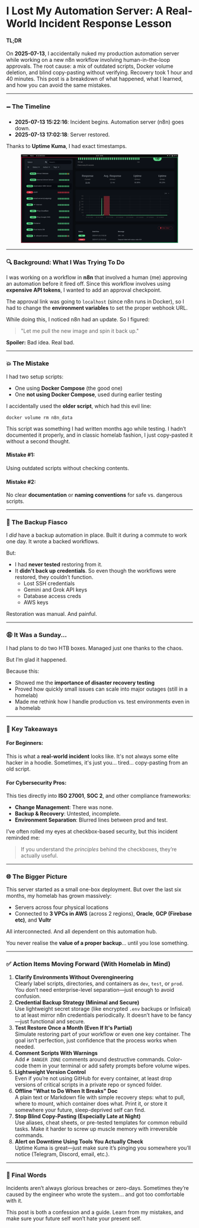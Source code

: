 # I Lost My Automation Server: A Real-World Incident Response Lesson

#### TL;DR

On **2025-07-13**, I accidentally nuked my production automation server while working on a new n8n workflow involving human-in-the-loop approvals. The root cause: a mix of outdated scripts, Docker volume deletion, and blind copy-pasting without verifying. Recovery took 1 hour and 40 minutes. This post is a breakdown of what happened, what I learned, and how you can avoid the same mistakes.

***

### 🗕️ The Timeline

* **2025-07-13 15:22:16**: Incident begins. Automation server (n8n) goes down.
* **2025-07-13 17:02:18**: Server restored.

Thanks to **Uptime Kuma**, I had exact timestamps.

<figure><img src="../.gitbook/assets/Screenshot from 2025-07-14 10-06-14.png" alt=""><figcaption></figcaption></figure>

***

### 🔍 Background: What I Was Trying To Do

I was working on a workflow in **n8n** that involved a human (me) approving an automation before it fired off. Since this workflow involves using **expensive API tokens**, I wanted to add an approval checkpoint.

The approval link was going to `localhost` (since n8n runs in Docker), so I had to change the **environment variables** to set the proper webhook URL.

While doing this, I noticed n8n had an update. So I figured:

> "Let me pull the new image and spin it back up."

**Spoiler:** Bad idea. Real bad.

***

### 💥 The Mistake

I had two setup scripts:

* One using **Docker Compose** (the good one)
* One **not using Docker Compose**, used during earlier testing

I accidentally used the **older script**, which had this evil line:

```
docker volume rm n8n_data
```

This script was something I had written months ago while testing. I hadn’t documented it properly, and in classic homelab fashion, I just copy-pasted it without a second thought.

#### Mistake #1:

Using outdated scripts without checking contents.

#### Mistake #2:

No clear **documentation** or **naming conventions** for safe vs. dangerous scripts.

***

### 🧯 The Backup Fiasco

I _did_ have a backup automation in place. Built it during a commute to work one day. It wrote a backed workflows.

But:

* I had **never tested** restoring from it.
* It **didn't back up credentials**. So even though the workflows were restored, they couldn’t function.
  * Lost SSH credentials
  * Gemini and Grok API keys
  * Database access creds
  * AWS keys

Restoration was manual. And painful.

***

### 😩 It Was a Sunday...

I had plans to do two HTB boxes. Managed just one thanks to the chaos.

But I’m glad it happened.

Because this:

* Showed me the **importance of disaster recovery testing**
* Proved how quickly small issues can scale into major outages (still in a homelab)
* Made me rethink how I handle production vs. test environments even in a homelab

***

### 🧐 Key Takeaways

#### For Beginners:

This is what a **real-world incident** looks like. It's not always some elite hacker in a hoodie. Sometimes, it's just you... tired... copy-pasting from an old script.

#### For Cybersecurity Pros:

This ties directly into **ISO 27001**, **SOC 2**, and other compliance frameworks:

* **Change Management**: There was none.
* **Backup & Recovery**: Untested, incomplete.
* **Environment Separation**: Blurred lines between prod and test.

I’ve often rolled my eyes at checkbox-based security, but this incident reminded me:

> If you understand the _principles_ behind the checkboxes, they’re actually useful.

***

### 🌐 The Bigger Picture

This server started as a small one-box deployment. But over the last six months, my homelab has grown massively:

* Servers across four physical locations
* Connected to **3 VPCs in AWS** (across 2 regions), **Oracle**, **GCP (Firebase etc)**, and **Vultr**

All interconnected. And all dependent on this automation hub.

You never realise the **value of a proper backup**... until you lose something.

***

### ✅ Action Items Moving Forward (With Homelab in Mind)

1. **Clarify Environments Without Overengineering**\
   Clearly label scripts, directories, and containers as `dev`, `test`, or `prod`. You don’t need enterprise-level separation—just enough to avoid confusion.
2. **Credential Backup Strategy (Minimal and Secure)**\
   Use lightweight secret storage (like encrypted `.env` backups or Infisical) to at least mirror n8n credentials periodically. It doesn’t have to be fancy—just functional and secure.
3. **Test Restore Once a Month (Even If It's Partial)**\
   Simulate restoring part of your workflow or even one key container. The goal isn’t perfection, just confidence that the process works when needed.
4. **Comment Scripts With Warnings**\
   Add `# DANGER ZONE` comments around destructive commands. Color-code them in your terminal or add safety prompts before volume wipes.
5. **Lightweight Version Control**\
   Even if you’re not using GitHub for every container, at least drop versions of critical scripts in a private repo or synced folder.
6. **Offline "What to Do When It Breaks" Doc**\
   A plain text or Markdown file with simple recovery steps: what to pull, where to mount, which container does what. Print it, or store it somewhere your future, sleep-deprived self can find.
7. **Stop Blind Copy-Pasting (Especially Late at Night)**\
   Use aliases, cheat sheets, or pre-tested templates for common rebuild tasks. Make it harder to screw up muscle memory with irreversible commands.
8. **Alert on Downtime Using Tools You Actually Check**\
   Uptime Kuma is great—just make sure it’s pinging you somewhere you’ll notice (Telegram, Discord, email, etc.).

***

### 🧹 Final Words

Incidents aren’t always glorious breaches or zero-days. Sometimes they’re caused by the engineer who wrote the system... and got too comfortable with it.

This post is both a confession and a guide. Learn from my mistakes, and make sure your future self won’t hate your present self.

